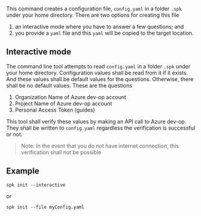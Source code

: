 This command creates a configuration file, `config.yaml` in a folder `.spk`
under your home directory. There are two options for creating this file

1. an interactive mode where you have to answer a few questions; and
2. you provide a `yaml` file and this `yaml` will be copied to the target
   location.

## Interactive mode

The command line tool attempts to read `config.yaml` in a folder `.spk` under
your home directory. Configuration values shall be read from it if it exists.
And these values shall be default values for the questions. Otherwise, there
shall be no default values. These are the questions

1. Organization Name of Azure dev-op account
2. Project Name of Azure dev-op account
3. Personal Access Token (guides)

This tool shall verify these values by making an API call to Azure dev-op. They
shall be written to `config.yaml` regardless the verification is successful or
not.

> Note: In the event that you do not have internet connection, this verification
> shall not be possible

## Example

```
spk init --interactive
```

or

```
spk init --file myConfig.yaml
```
